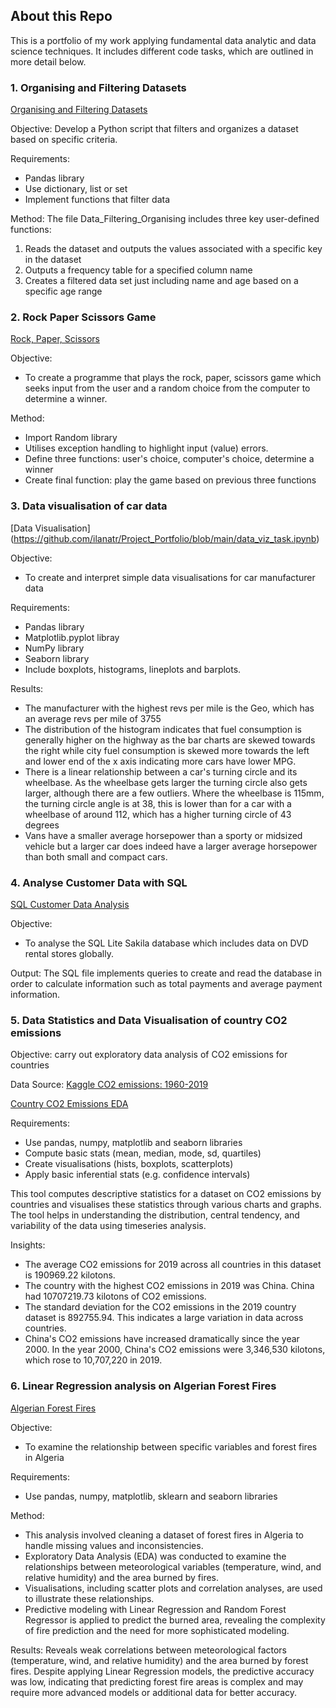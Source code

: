 ## About this Repo 

This is a portfolio of my work applying fundamental data analytic and data science techniques.
It includes different code tasks, which are outlined in more detail below.

### 1. Organising and Filtering Datasets

[Organising and Filtering Datasets](https://github.com/ilanatr/Project_Portfolio/blob/main/Data_Filtering_Organising.ipynb)

Objective: Develop a Python script that filters and organizes a dataset based on specific criteria.

Requirements:
- Pandas library
- Use dictionary, list or set
- Implement functions that filter data

Method: 
The file Data_Filtering_Organising includes three key user-defined functions:
1. Reads the dataset and outputs the values associated with a specific key in the dataset
2. Outputs a frequency table for a specified column name
3. Creates a filtered data set just including name and age based on a specific age range

### 2. Rock Paper Scissors Game

[Rock, Paper, Scissors](https://github.com/ilanatr/Project_Portfolio/blob/main/rps.py)

Objective:
- To create a programme that plays the rock, paper, scissors game which seeks input from the user and a random choice from the computer to determine a winner.

Method:
- Import Random library
- Utilises exception handling to highlight input (value) errors.
- Define three functions: user's choice, computer's choice, determine a winner
- Create final function: play the game based on previous three functions

### 3. Data visualisation of car data

[Data Visualisation] (https://github.com/ilanatr/Project_Portfolio/blob/main/data_viz_task.ipynb)

Objective:
- To create and interpret simple data visualisations for car manufacturer data

Requirements:
- Pandas library
- Matplotlib.pyplot libray
- NumPy library
- Seaborn library
- Include boxplots, histograms, lineplots and barplots.

Results:
- The manufacturer with the highest revs per mile is the Geo, which has an average revs per mile of 3755
- The distribution of the histogram indicates that fuel consumption is generally higher on the highway as the bar charts are skewed towards the right while city fuel consumption is skewed more towards the left and lower end of the x axis indicating more cars have lower MPG.
- There is a linear relationship between a car's turning circle and its wheelbase. As the wheelbase gets larger the turning circle also gets larger, although there are a few outliers. Where the wheelbase is 115mm, the turning circle angle is at 38, this is lower than for a car with a wheelbase of around 112, which has a higher turning circle of 43 degrees
- Vans have a smaller average horsepower than a sporty or midsized vehicle but a larger car does indeed have a larger average horsepower than both small and compact cars.

### 4. Analyse Customer Data with SQL

[SQL Customer Data Analysis](https://github.com/ilanatr/Project_Portfolio/blob/main/analyse_cust_data_sql.sql)

Objective:
- To analyse the SQL Lite Sakila database which includes data on DVD rental stores globally.
  
Output: The SQL file implements queries to create and read the database in order to calculate information such as total payments and average payment information.

### 5. Data Statistics and Data Visualisation of country CO2 emissions

Objective: carry out exploratory data analysis of CO2 emissions for countries 

Data Source: [Kaggle CO2 emissions: 1960-2019](https://www.kaggle.com/datasets/ulrikthygepedersen/co2-emissions-by-country)

[Country CO2 Emissions EDA](https://github.com/ilanatr/Project_Portfolio/blob/main/Desc_stats_and_data_viz.ipynb)

Requirements:
- Use pandas, numpy, matplotlib and seaborn libraries
- Compute basic stats (mean, median, mode, sd, quartiles)
- Create visualisations (hists, boxplots, scatterplots)
- Apply basic inferential stats (e.g. confidence intervals)

This tool  computes descriptive statistics for a dataset on CO2 emissions by countries and visualises these statistics through various charts and graphs. 
The tool helps in understanding the distribution, central tendency, and variability of the data using timeseries analysis.

Insights:
- The average CO2 emissions for 2019 across all countries in this dataset is 190969.22 kilotons.
- The country with the highest CO2 emissions in 2019 was China. China had 10707219.73 kilotons of CO2 emissions.
- The standard deviation for the CO2 emissions in the 2019 country dataset is 892755.94. This indicates a large variation in data across countries.
- China's CO2 emissions have increased dramatically since the year 2000. In the year 2000, China's CO2 emissions were 3,346,530 kilotons, which rose to 10,707,220 in 2019.

### 6. Linear Regression analysis on Algerian Forest Fires

[Algerian Forest Fires](https://github.com/ilanatr/Project_Portfolio/blob/main/forest_fires_algeria.ipynb)

Objective:
- To examine the relationship between specific variables and forest fires in Algeria

Requirements:
- Use pandas, numpy, matplotlib, sklearn and seaborn libraries

Method:
- This analysis involved cleaning a dataset of forest fires in Algeria to handle missing values and inconsistencies.
- Exploratory Data Analysis (EDA) was conducted to examine the relationships between meteorological variables (temperature, wind, and relative humidity) and the area burned by fires.
- Visualisations, including scatter plots and correlation analyses, are used to illustrate these relationships.
- Predictive modeling with Linear Regression and Random Forest Regressor is applied to predict the burned area, revealing the complexity of fire prediction and the need for more sophisticated modeling.

Results: Reveals weak correlations between meteorological factors (temperature, wind, and relative humidity) and the area burned by forest fires. Despite applying Linear Regression models, the predictive accuracy was low, indicating that predicting forest fire areas is complex and may require more advanced models or additional data for better accuracy.

